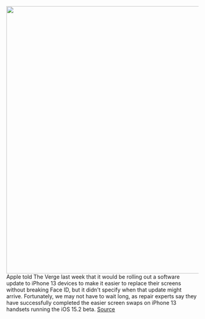 <img src='https://cdn.vox-cdn.com/thumbor/VNVcDKPQjhwQtbOsKKFXFv-D_Mo=/0x0:1995x1330/1200x800/filters:focal(859x544:1177x862)/cdn.vox-cdn.com/uploads/chorus_image/image/70152318/vpavic_210916_untitled_0031.0.jpg' width='700px' /><br/>
Apple told The Verge last week that it would be rolling out a software update to iPhone 13 devices to make it easier to replace their screens without breaking Face ID, but it didn't specify when that update might arrive. Fortunately, we may not have to wait long, as repair experts say they have successfully completed the easier screen swaps on iPhone 13 handsets running the iOS 15.2 beta.
<a href='https://www.theverge.com/2021/11/16/22786274/apple-iphone-13-screen-replacement-face-id-ios-15-2-beta-fixes'> Source <a/>